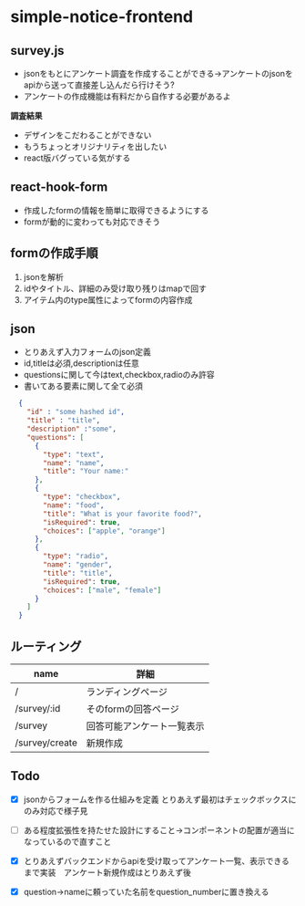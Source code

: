 # simple-notice-frontend



## survey.js

* jsonをもとにアンケート調査を作成することができる→アンケートのjsonをapiから送って直接差し込んだら行けそう?
* アンケートの作成機能は有料だから自作する必要があるよ

**調査結果**

* デザインをこだわることができない
* もうちょっとオリジナリティを出したい
* react版バグっている気がする



## react-hook-form

* 作成したformの情報を簡単に取得できるようにする
* formが動的に変わっても対応できそう



## formの作成手順

1. jsonを解析
2. idやタイトル、詳細のみ受け取り残りはmapで回す
3. アイテム内のtype属性によってformの内容作成



## json

* とりあえず入力フォームのjson定義
* id,titleは必須,descriptionは任意
* questionsに関して今はtext,checkbox,radioのみ許容
* 書いてある要素に関して全て必須

```json
  {
    "id" : "some hashed id",
    "title" : "title", 
    "description" :"some",
    "questions": [
      {
        "type": "text",
        "name": "name",
        "title": "Your name:"
      },
      {
        "type": "checkbox",
        "name": "food",
        "title": "What is your favorite food?",
        "isRequired": true,
        "choices": ["apple", "orange"]
      },
      {
      	"type": "radio",
      	"name": "gender",
        "title": "title",
        "isRequired": true,
        "choices": ["male", "female"]
      }
    ]
  }

```



## ルーティング

| name           | 詳細                       |
| -------------- | -------------------------- |
| /              | ランディングページ         |
| /survey/:id    | そのformの回答ページ       |
| /survey        | 回答可能アンケート一覧表示 |
| /survey/create | 新規作成                   |



## Todo

* [x] jsonからフォームを作る仕組みを定義 とりあえず最初はチェックボックスにのみ対応で様子見
* [ ] ある程度拡張性を持たせた設計にすること→コンポーネントの配置が適当になっているので直すこと
* [x] とりあえずバックエンドからapiを受け取ってアンケート一覧、表示できるまで実装　アンケート新規作成はとりあえず後
* [x] question->nameに頼っていた名前をquestion_numberに置き換える



